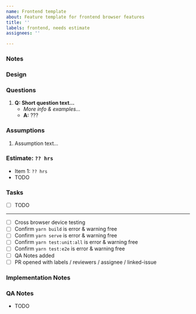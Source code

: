 ```yaml
---
name: Frontend template
about: Feature template for frontend browser features
title: ''
labels: frontend, needs estimate
assignees: ''

---
```


### Notes

### Design

### Questions
1. **Q: Short question text...**
    - _More info & examples..._
    - **A:** ???

### Assumptions
1. Assumption text...

### Estimate: `?? hrs`
- Item 1: `?? hrs`
- TODO

### Tasks
- [ ] TODO
---
- [ ] Cross browser device testing
- [ ] Confirm `yarn build` is error & warning free
- [ ] Confirm `yarn serve` is error & warning free
- [ ] Confirm `yarn test:unit:all` is error & warning free
- [ ] Confirm `yarn test:e2e` is error & warning free
- [ ] QA Notes added
- [ ] PR opened with labels / reviewers / assignee / linked-issue

### Implementation Notes

### QA Notes
- TODO
